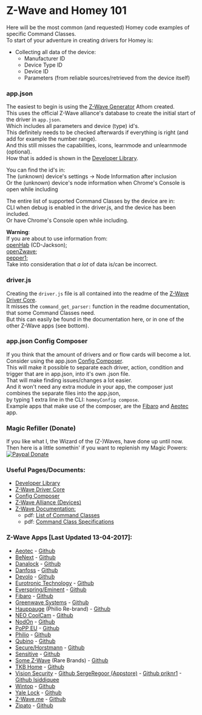 # Z-Wave and Homey 101
Here will be the most common (and requested) Homey code examples of specific Command Classes.  
To start of your adventure in creating drivers for Homey is:
+ Collecting all data of the device:
  - Manufacturer ID
  - Device Type ID
  - Device ID
  - Parameters (from reliable sources/retrieved from the device itself)  

### app.json
The easiest to begin is using the [Z-Wave Generator](https://developers.athom.com/library/zwave/generator/) Athom created.  
This uses the official Z-Wave alliance's database to create the initial start of the driver in `app.json`.  
Which includes all parameters and device (type) id's.  
This definitely needs to be checked afterwards if everything is right (and add for example the number range).  
And this still misses the capabilities, icons, learnmode and unlearnmode (optional).  
How that is added is shown in the [Developer Library](https://developers.athom.com/library/zwave/).  

You can find the id's in:  
The (unknown) device's settings -> Node Information after inclusion  
Or the (unknown) device's node information when Chrome's Console is open while including  

The entire list of supported Command Classes by the device are in:  
CLI when debug is enabled in the driver.js, and the device has been included.  
Or have Chrome's Console open while including.

**Warning**:  
If you are about to use information from:  
[openHab](http://www.cd-jackson.com/index.php/zwave/zwave-device-database/zwave-device-list) (CD-Jackson);  
[openZwave](https://github.com/OpenZWave/open-zwave);  
[pepper1](http://www.pepper1.net/zwavedb/);  
Take into consideration that _a lot_ of data is/can be incorrect.

### driver.js
Creating the `driver.js` file is all contained into the readme of the [Z-Wave Driver Core](https://github.com/athombv/node-homey-zwavedriver).  
It misses the `command_get_parser:` function in the readme documentation, that some Command Classes need.  
But this can easily be found in the documentation here, or in one of the other Z-Wave apps (see bottom).  

### app.json Config Composer
If you think that the amount of drivers and or flow cards will become a lot.  
Consider using the app.json [Config Composer](https://www.npmjs.com/package/node-homey-config-composer).  
This will make it possible to separate each driver, action, condition and trigger that are in app.json, into it's own .json file.  
That will make finding issues/changes a lot easier.  
And it won't need any extra module in your app, the composer just combines the separate files into the app.json,  
by typing 1 extra line in the CLI: `homeyConfig compose`.  
Example apps that make use of the composer, are the [Fibaro](https://apps.athom.com/app/com.fibaro) and [Aeotec](https://apps.athom.com/app/com.aeotec) app.

### Magic Refiller (Donate)
If you like what I, the Wizard of the (Z-)Waves, have done up until now.  
Then here is a little somethin' if you want to replenish my Magic Powers:  
[![Paypal Donate](https://www.paypalobjects.com/en_US/i/btn/btn_donate_LG.gif)](https://www.paypal.com/cgi-bin/webscr?cmd=_s-xclick&hosted_button_id=CH7AVGUY9KEQJ)

### Useful Pages/Documents:
- [Developer Library](https://developers.athom.com/library/zwave/)
- [Z-Wave Driver Core](https://github.com/athombv/node-homey-zwavedriver)
- [Config Composer](https://www.npmjs.com/package/node-homey-config-composer)
- [Z-Wave Alliance (Devices)](http://products.z-wavealliance.org/products)
- [Z-Wave Documentation:](http://zwavepublic.com/specifications)
  - pdf: [List of Command Classes](http://zwavepublic.com/sites/default/files/command_class_specs_2017A/sds13548-1_list_of_defined_z-wave_command_classes.pdf)
  - pdf: [Command Class Specifications](http://zwavepublic.com/sites/default/files/command_class_specs_2017A/sds13781-1_z-wave_application_command_class_specification.pdf)

### Z-Wave Apps [Last Updated 13-04-2017]:
- [Aeotec](https://apps.athom.com/app/com.aeotec) - [Github](https://github.com/athombv/com.aeotec)
- [BeNext](https://apps.athom.com/app/eu.benext) - [Github](https://github.com/athombv/eu.benext)
- [Danalock](https://apps.athom.com/app/com.danalock) - [Github](https://github.com/athombv/com.danalock)
- [Danfoss](https://apps.athom.com/app/com.danfoss) - [Github](https://github.com/athombv/com.danfoss)
- [Devolo](https://apps.athom.com/app/com.devolo) - [Github](https://github.com/athombv/com.devolo)
- [Eurotronic Technology](https://apps.athom.com/app/org.eurotronic) - [Github](https://github.com/caseda/org.eurotronic)
- [Everspring/Eminent](https://apps.athom.com/app/com.everspring) - [Github](https://github.com/ralfvd/com.everspring)
- [Fibaro](https://apps.athom.com/app/com.fibaro) - [Github](https://github.com/athombv/com.fibaro)
- [Greenwave Systems](https://apps.athom.com/app/com.greenwavesystems) - [Github](https://github.com/athombv/com.greenwavesystems)
- [Hauppauge](https://apps.athom.com/app/com.hauppauge) (Philio Re-brand) - [Github](https://github.com/markaswift/com.hauppauge)
- [NEO CoolCam](https://apps.athom.com/app/com.neo) - [Github](https://github.com/mruiter/com.neo)
- [NodOn](https://apps.athom.com/app/com.nodon) - [Github](https://github.com/caseda/com.nodon)
- [PoPP EU](https://apps.athom.com/app/com.popp) - [Github](https://github.com/mruiter/com.popp)
- [Philio](https://apps.athom.com/app/com.philio) - [Github](https://github.com/Inversion-NL/com.philio)
- [Qubino](https://apps.athom.com/app/com.qubino) - [Github](https://github.com/athombv/com.qubino)
- [Secure/Horstmann](https://apps.athom.com/app/com.horstmann) - [Github](https://github.com/priknr1/com.horstmann)
- [Sensitive](https://apps.athom.com/app/com.sensative) - [Github](https://github.com/Thorarin/com.sensative)
- [Some Z-Wave](https://apps.athom.com/app/com.jilles.zwave) (Rare Brands) - [Github](https://github.com/nattlip/com.jilles.zwave)
- [TKB Home](https://apps.athom.com/app/com.tkbhome) - [Github](https://github.com/caseda/com.tkbhome)
- [Vision Security](https://apps.athom.com/app/com.visionsecurity) - [Github SergeRegoor (Appstore)](https://github.com/SergeRegoor/com.visionsecurity) - [Github priknr1](https://github.com/priknr1/com.visionsecurity) - [Github lsiddiquee](https://github.com/lsiddiquee/com.visionsecurity)
- [Wintop](https://apps.athom.com/app/com.wintop) - [Github](https://github.com/clandmeter/com.wintop)
- [Yale Lock](https://apps.athom.com/app/com.yalelock) - [Github](https://github.com/timeggleston/com.yalelock)
- [Z-Wave.me](https://apps.athom.com/app/me.zwave) - [Github](https://github.com/IcarusProject/me.zwave)
- [Zipato](https://apps.athom.com/app/nl.aartse.zipato) - [Github](https://github.com/aartse/athom.zipato)
